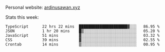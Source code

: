 Personal website: [ardinusawan.xyz](https://ardinusawan.xyz)

Stats this week:
<!--START_SECTION:waka-->

```text
TypeScript      22 hrs 22 mins  █████████████████████▓░░░   86.95 %
JSON            1 hr 20 mins    █▒░░░░░░░░░░░░░░░░░░░░░░░   05.20 %
JavaScript      51 mins         ▓░░░░░░░░░░░░░░░░░░░░░░░░   03.32 %
CSS             39 mins         ▓░░░░░░░░░░░░░░░░░░░░░░░░   02.55 %
Crontab         14 mins         ▒░░░░░░░░░░░░░░░░░░░░░░░░   00.95 %
```

<!--END_SECTION:waka-->
